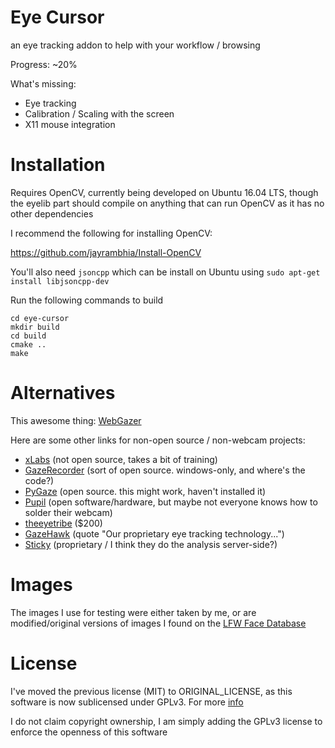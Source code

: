 # Eye Cursor
an eye tracking addon to help with your workflow / browsing

Progress: ~20%

What's missing:
* Eye tracking
* Calibration / Scaling with the screen
* X11 mouse integration

# Installation

Requires OpenCV, currently being developed on Ubuntu 16.04 LTS, though the eyelib part should compile on anything that can run OpenCV as it has no other dependencies

I recommend the following for installing OpenCV:

https://github.com/jayrambhia/Install-OpenCV

You'll also need `jsoncpp` which can be install on Ubuntu using
`sudo apt-get install libjsoncpp-dev`

Run the following commands to build
```
cd eye-cursor
mkdir build
cd build
cmake ..
make
```

# Alternatives

This awesome thing: [WebGazer](https://github.com/brownhci/WebGazer)

Here are some other links for non-open source / non-webcam projects:

* [xLabs](https://xlabsgaze.com/) (not open source, takes a bit of training)
* [GazeRecorder](https://www.facebook.com/gazerecorder) (sort of open source. windows-only, and where's the code?)
* [PyGaze](https://github.com/esdalmaijer/PyGaze) (open source. this might work, haven't installed it)
* [Pupil](https://github.com/pupil-labs/pupil) (open software/hardware, but maybe not everyone knows how to solder their webcam)
* [theeyetribe](http://theeyetribe.com/) ($200)
* [GazeHawk](http://gazehawk.com/) (quote "Our proprietary eye tracking technology...")
* [Sticky](https://sticky.ad/) (proprietary / I think they do the analysis server-side?)

# Images

The images I use for testing were either taken by me, or are modified/original versions of images I found on the [LFW Face Database](http://vis-www.cs.umass.edu/lfw/#reference)

# License

I've moved the previous license (MIT) to ORIGINAL_LICENSE, as this software is now sublicensed under GPLv3. For more [info](http://programmers.stackexchange.com/a/105926/93270)

I do not claim copyright ownership, I am simply adding the GPLv3 license to enforce the openness of this software
